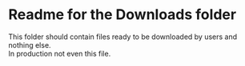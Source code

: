 # Readme for the Downloads folder

This folder should contain files ready to be downloaded by users and nothing else.  
In production not even this file.